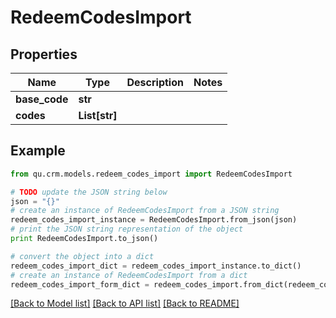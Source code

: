 # RedeemCodesImport


## Properties
Name | Type | Description | Notes
------------ | ------------- | ------------- | -------------
**base_code** | **str** |  | 
**codes** | **List[str]** |  | 

## Example

```python
from qu.crm.models.redeem_codes_import import RedeemCodesImport

# TODO update the JSON string below
json = "{}"
# create an instance of RedeemCodesImport from a JSON string
redeem_codes_import_instance = RedeemCodesImport.from_json(json)
# print the JSON string representation of the object
print RedeemCodesImport.to_json()

# convert the object into a dict
redeem_codes_import_dict = redeem_codes_import_instance.to_dict()
# create an instance of RedeemCodesImport from a dict
redeem_codes_import_form_dict = redeem_codes_import.from_dict(redeem_codes_import_dict)
```
[[Back to Model list]](../README.md#documentation-for-models) [[Back to API list]](../README.md#documentation-for-api-endpoints) [[Back to README]](../README.md)


